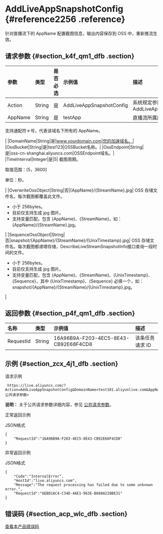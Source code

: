 # AddLiveAppSnapshotConfig {#reference2256 .reference}

针对直播流下的 AppName 配置截图信息，输出内容保存到 OSS 中，重新推流生效。

## 请求参数 {#section_k4f_qm1_dfb .section}

|参数|类型|是否必选|示例值|描述|
|:-|:-|:---|:--|:-|
|Action|String|是|AddLiveAppSnapshotConfig|系统规定参数。取值：AddLiveAppSnapshotConfig|
|AppName|String|是|testApp| 直播流所属应用名称。

 支持通配符＊号，代表该域名下所有的 AppName。

 |
|DomainName|String|是|www.yourdomain.com|您的加速域名。|
|OssBucket|String|是|test123|OSSBucket名称。|
|OssEndpoint|String|是|oss-cn-shanghai.aliyuncs.com|OSSEndpoint域名。|
|TimeInterval|Integer|是|5| 截图周期。

 取值范围：\[5，3600\]

 单位：秒。

 |
|OverwriteOssObject|String|否|\{AppName\}/\{StreamName\}.jpg| OSS 存储文件名，每次截图都覆盖此文件。

 -   小于 256bytes。
-   目前仅支持生成 jpg 图片。
-   支持变量匹配，包含 \{AppName\}、\{StreamName\}，如：\{AppName\}/\{StreamName\}.jpg。

 |
|SequenceOssObject|String|否|snapshot/\{AppName\}/\{StreamName\}/\{UnixTimestamp\}.jpg| OSS 存储文件名。每次截图都递增存储，DescribeLiveStreamSnapshotInfo接口查询一段时间的文件。

-   小于 256bytes。
-   目前仅支持生成 jpg 图片。
-   支持变量匹配，包含 \{AppName\}、\{StreamName\}、\{UnixTimestamp\}、\{Sequence\}，其中 \{UnixTimestamp\}、\{Sequence\} 必填一个，如：snapshot/\{AppName\}/\{StreamName\}/\{UnixTimestamp\}.jpg。

 |

## 返回参数 {#section_p4f_qm1_dfb .section}

|名称|类型|示例值|描述|
|:-|:-|:--|:-|
|RequestId|String|16A96B9A-F203-4EC5-8E43-CB92E68F4CD8|该条任务请求 ID|

## 示例 {#section_zcx_4j1_dfb .section}

请求示例

```
 https://live.aliyuncs.com/?Action=AddLiveAppSnapshotConfig&DomainName=test101.aliyunlive.com&AppName=xxx&TimeInterval=10&OssEndpoint=endpoint&OssBucket=bucket&OverwriteOssObject=object&SequenceOssObject=object<公共请求参数>
```

**说明：** 关于公共请求参数详细内容，参见 [公共请求参数](cn.zh-CN/API参考/调用方式/公共参数.md#)。

正常返回示例

JSON格式

```
{
    "RequestId":"16A96B9A-F203-4EC5-8E43-CB92E68F4CD8"
}
```

异常返回示例

JSON格式

```
{
    "Code":"InternalError",
    "HostId":"live.aliyuncs.com",
    "Message":"The request processing has failed due to some unknown error.",
    "RequestId":"6EBD1AC4-C34D-4AE1-963E-B688A228BE31"
}
```

## 错误码 {#section_acp_wlc_dfb .section}

 [查看本产品错误码](https://error-center.aliyun.com/status/product/live) 

